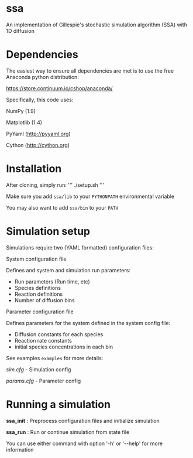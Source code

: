ssa
===

An implementation of Gillespie's stochastic simulation algorithm (SSA) with 1D diffusion

Dependencies
====

The easiest way to ensure all dependencies are met is to use the free Anaconda python distribution:

https://store.continuum.io/cshop/anaconda/

Specifically, this code uses:

NumPy (1.9)

Matplotlib (1.4)

PyYaml (http://pyyaml.org)

Cython (http://cython.org)


Installation
====

After cloning, simply run:
'''
./setup.sh
'''

Make sure you add `ssa/lib` to your `PYTHONPATH` environmental variable

You may also want to add `ssa/bin` to your `PATH`

Simulation setup
====

Simulations require two (YAML formatted) configuration files:

System configuration file

Defines and system and simulation run parameters:

* Run parameters (Run time, etc)
* Species definitions
* Reaction definitions
* Number of diffusion bins

Parameter configuration file

Defines parameters for the system defined in the system config file:

* Diffusion constants for each species
* Reaction rate constants
* initial species concentrations in each bin


See examples `examples` for more details:

*sim.cfg* - Simulation config

*params.cfg* - Parameter config


Running a simulation
=====

**ssa_init** : Preprocess configuration files and initialize simulation

**ssa_run** : Run or continue simulation from state file

You can use either command with option '-h' or '--help' for more information
